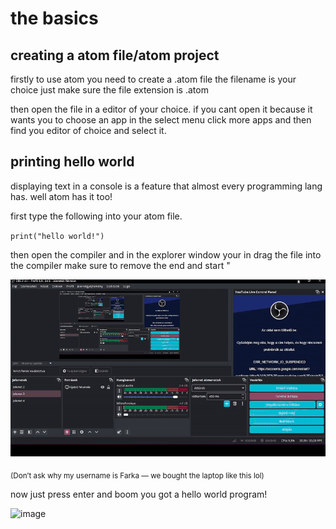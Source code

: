 # the basics

## creating a atom file/atom project
firstly to use atom you need to create a .atom file the filename is your choice just make sure the file extension is .atom

then open the file in a editor of your choice.
if you cant open it because it wants you to choose an app in the select menu click more apps and then find you editor of choice and select it.

## printing hello world

displaying text in a console is a feature that almost every programming lang has. well atom has it too!

first type the following into your atom file.

`print("hello world!")`

then open the compiler and in the explorer window your in drag the file into the compiler make sure to remove the end and start "

![importing files into the compiler](https://github.com/spacecat031/atomlang/raw/main/create.gif)

<sub>(Don’t ask why my username is Farka — we bought the laptop like this lol)</sub>

now just press enter and boom you got a hello world program!

![image](https://github.com/user-attachments/assets/2aac4f0f-3092-4fe0-a061-1b540723e5c1)

